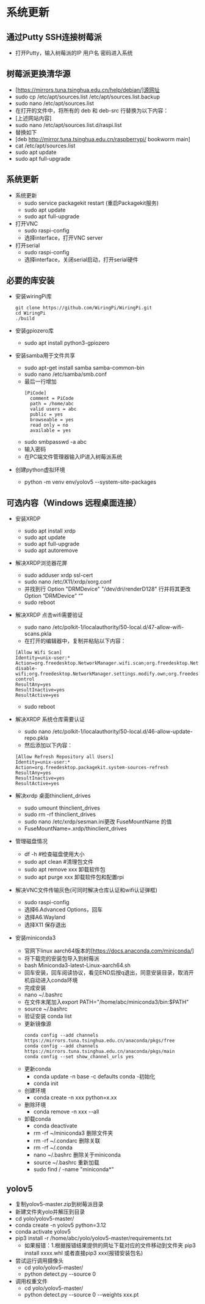 # 系统更新
## 通过Putty SSH连接树莓派
- 打开Putty，输入树莓派的IP 用户名 密码进入系统
## 树莓派更换清华源
  - [https://mirrors.tuna.tsinghua.edu.cn/help/debian/]源网址
  - sudo cp /etc/apt/sources.list /etc/apt/sources.list.backup
  - sudo nano /etc/apt/sources.list
  - 在打开的文件中，将所有的 deb 和 deb-src 行替换为以下内容：
  - [上述网站内容]
  - sudo nano /etc/apt/sources.list.d/raspi.list
  - 替换如下
  - [deb http://mirror.tuna.tsinghua.edu.cn/raspberrypi/ bookworm main]
  - cat /etc/apt/sources.list
  - sudo apt update
  - sudo apt full-upgrade
## 系统更新
- 系统更新
  - sudo service packagekit restart (重启Packagekit服务)
  - sudo apt update
  - sudo apt full-upgrade
- 打开VNC
  - sudo raspi-config
  - 选择interface，打开VNC server
- 打开serial
  - sudo raspi-config
  - 选择interface，关闭serial启动，打开serial硬件
## 必要的库安装
- 安装wiringPi库
  ```
  git clone https://github.com/WiringPi/WiringPi.git
  cd WiringPi
  ./build
  ```
- 安装gpiozero库
  - sudo apt install python3-gpiozero
- 安装samba用于文件共享
  - sudo apt-get install samba samba-common-bin
  - sudo nano /etc/samba/smb.conf
  - 最后一行增加 
    ```
    [PiCode]
      comment = PiCode
      path = /home/abc
      valid users = abc
      public = yes
      browseable = yes
      read only = no
      available = yes
    ```
  - sudo smbpasswd -a abc
  - 输入密码
  - 在PC端文件管理器输入IP进入树莓派系统

- 创建python虚拟环境
  - python -m venv env/yolov5 --system-site-packages
## 可选内容（Windows 远程桌面连接）
- 安装XRDP
  - sudo apt install xrdp
  - sudo apt update
  - sudo apt full-upgrade
  - sudo apt autoremove
- 解决XRDP浏览器花屏
  - sudo adduser xrdp ssl-cert
  - sudo nano /etc/X11/xrdp/xorg.conf
  - 并找到行 Option "DRMDevice" "/dev/dri/renderD128" 行并将其更改Option “DRMDevice” “”
  - sudo reboot

- 解决XRDP 点击wifi需要验证
  - sudo nano /etc/polkit-1/localauthority/50-local.d/47-allow-wifi-scans.pkla
  - 在打开的编辑器中，复制并粘贴以下内容：
  ```
  [Allow Wifi Scan]
  Identity=unix-user:*
  Action=org.freedesktop.NetworkManager.wifi.scan;org.freedesktop.NetworkManager.enable-disable-wifi;org.freedesktop.NetworkManager.settings.modify.own;org.freedesktop.NetworkManager.settings.modify.system;org.freedesktop.NetworkManager.network-control
  ResultAny=yes
  ResultInactive=yes
  ResultActive=yes
  ```
  - sudo reboot
- 解决XRDP 系统仓库需要认证
  - sudo nano /etc/polkit-1/localauthority/50-local.d/46-allow-update-repo.pkla
  - 然后添加以下内容：
  ```
  [Allow Refresh Repository all Users]
  Identity=unix-user:*
  Action=org.freedesktop.packagekit.system-sources-refresh
  ResultAny=yes
  ResultInactive=yes
  ResultActive=yes
  ```

- 解决xrdp 桌面thinclient_drives 
  - sudo umount thinclient_drives
  - sudo rm -rf thinclient_drives
  - sudo nano /etc/xrdp/sesman.ini更改 FuseMountName 的值
  - FuseMountName=.xrdp/thinclient_drives
- 管理磁盘情况
  - df -h #检查磁盘使用大小
  - sudo apt clean #清理包文件
  - sudo apt remove xxx  卸载软件包
  - sudo apt purge xxx  卸载软件包和配置rpi

- 解决VNC文件传输灰色(可同时解决仓库认证和wifi认证弹框)
  - sudo raspi-config
  - 选择6.Advanced Options，回车
  - 选择A6.Wayland
  - 选择X11 保存退出

- 安装miniconda3
  - 官网下linux aarch64版本的[https://docs.anaconda.com/miniconda/]
  - 将下载完的安装包导入到树莓派
  - bash Miniconda3-latest-Linux-aarch64.sh 
  - 回车安装，回车阅读协议，看见END后按q退出，同意安装目录，取消开机自动进入conda环境
  - 完成安装
  - nano ~/.bashrc
  - 在文件末尾加入export PATH="/home/abc/miniconda3/bin:$PATH"
  - source ~/.bashrc
  - 验证安装 conda list
  - 更新镜像源
    ```
    conda config --add channels https://mirrors.tuna.tsinghua.edu.cn/anaconda/pkgs/free
    conda config --add channels https://mirrors.tuna.tsinghua.edu.cn/anaconda/pkgs/main
    conda config --set show_channel_urls yes
    ```
  - 更新conda
    - conda update -n base -c defaults conda
  -初始化
    - conda init
  - 创建环境
    - conda create -n xxx python=x.xx
  - 删除环境
    - conda remove -n xxx --all
  - 卸载conda
    - conda deactivate
    - rm -rf ~/miniconda3 删除文件夹
    - rm -rf ~/.condarc   删除关联
    - rm -rf ~/.conda
    - nano ~/.bashrc      删除关于miniconda
    - source ~/.bashrc    重新加载
    - sudo find / -name "miniconda*"


## yolov5
- 复制yolov5-master.zip到树莓派目录
- 新建文件夹yolo并解压到目录
- cd yolo/yolov5-master/
- conda create -n yolov5 python=3.12
- conda activate yolov5
- pip3 install -r /home/abc/yolo/yolov5-master/requirements.txt
  - 如果报错：1.根据报错结果提供的网址下载对应的文件移动到文件夹 pip3 install xxxx.whl 或者直接pip3 xxx(报错安装包名)
- 尝试运行调用摄像头
  - cd yolo/yolov5-master/
  - python detect.py --source 0
- 调用权重文件
  - cd yolo/yolov5-master/
  - python detect.py --source 0 --weights xxx.pt